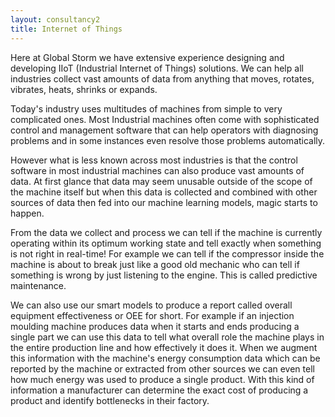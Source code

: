 ```yaml
---
layout: consultancy2
title: Internet of Things
---
```

Here at Global Storm we have extensive experience designing and developing IIoT (Industrial Internet of Things) solutions. We can help all industries collect vast amounts of data from anything that moves, rotates, vibrates, heats, shrinks or expands.

Today's industry uses multitudes of machines from simple to very complicated ones. Most Industrial machines often come with sophisticated control and management software that can help operators with diagnosing problems and in some instances even resolve those problems automatically. 

However what is less known across most industries is that the control software in most industrial machines can also produce vast amounts of data.  At first glance that data may seem unusable outside of the scope of the machine itself but when this data is collected and combined with other sources of data then fed into our machine learning models, magic starts to happen.

From the data we collect and process we can tell if the machine is currently operating within its optimum working state and tell exactly when something is not right in real-time! For example we can tell if the compressor inside the machine is about to break just like a good old mechanic who can tell if something is wrong by just listening to the engine. This is called predictive maintenance.

We can also use our smart models to produce a report called overall equipment effectiveness or OEE for short. For example if an injection moulding machine produces data when it starts and ends producing a single part we can use this data to tell what overall role the machine plays in the entire production line and how effectively it does it. When we augment this information with the machine's energy consumption data which can be reported by the machine or extracted from other sources we can even tell how much energy was used to produce a single product. With this kind of information a manufacturer can determine the exact cost of producing a product and identify bottlenecks in their factory.
